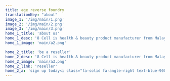 ```yaml
---
title: age reverse foundry
translationKey: "about"
image_1: '/img/main/1.png'
image_2: '/img/main/2.png'
image_3: '/img/main/3.png'
home_1_title: 'about us'
home_1_desc: '8 Cell is health & beauty product manufacturer from Malaysia, wecurrently produce very high quality and easy to use beauty products catered directly for individual who are at aged 25 and above especially for those who are already enter the workforce. Armed with the most advance skin care technologies patented from our Korea skin care laboratory, we envision our clients achieve their desired healthy skin condition through the use of our highly innovative products.'
home_1_image: 'main/a2.png'

home_2_title: 'be a reseller'
home_2_desc: '8 Cell is health & beauty product manufacturer from Malaysia, wecurrently produce very high quality and easy to use beauty products catered directly for individual who are at aged 25 and above especially for those who are already enter the workforce. Armed with the most advance skin care technologies patented from our Korea skin care laboratory, we envision our clients achieve their desired healthy skin condition through the use of our highly innovative products.'
home_2_image: 'main/a3.png'
home_2_link: 'reseller'
home_2_a: 'sign up today<i class="fa-solid fa-angle-right text-blue-900"></i>'
---
```


